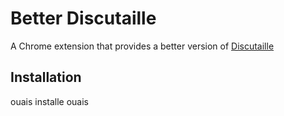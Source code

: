# Better Discutaille

A Chrome extension that provides a better version of [Discutaille](https://discutaille.center/)

## Installation
ouais installe ouais
